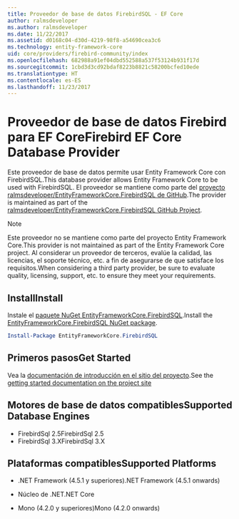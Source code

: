 ```yaml
---
title: Proveedor de base de datos FirebirdSQL - EF Core
author: ralmsdeveloper
ms.author: ralmsdeveloper
ms.date: 11/22/2017
ms.assetid: d0168c04-d30d-4219-98f8-a54690cea3c6
ms.technology: entity-framework-core
uid: core/providers/firebird-community/index
ms.openlocfilehash: 682988a91ef04dbd552588a537f53124b931f17d
ms.sourcegitcommit: 1cbd3d3cd92bdaf8223b8821c58200bcfed10ede
ms.translationtype: HT
ms.contentlocale: es-ES
ms.lasthandoff: 11/23/2017
---
```

# <a name="firebird-ef-core-database-provider"></a><span data-ttu-id="381fa-102">Proveedor de base de datos Firebird para EF Core</span><span class="sxs-lookup"><span data-stu-id="381fa-102">Firebird EF Core Database Provider</span></span>

<span data-ttu-id="381fa-103">Este proveedor de base de datos permite usar Entity Framework Core con FirebirdSQL.</span><span class="sxs-lookup"><span data-stu-id="381fa-103">This database provider allows Entity Framework Core to be used with FirebirdSQL.</span></span> <span data-ttu-id="381fa-104">El proveedor se mantiene como parte del [proyecto ralmsdeveloper/EntityFrameworkCore.FirebirdSQL de GitHub](https://github.com/ralmsdeveloper/EntityFrameworkCore.FirebirdSQL).</span><span class="sxs-lookup"><span data-stu-id="381fa-104">The provider is maintained as part of the [ralmsdeveloper/EntityFrameworkCore.FirebirdSQL GitHub Project](https://github.com/ralmsdeveloper/EntityFrameworkCore.FirebirdSQL).</span></span>

> [!NOTE]  
>
> <span data-ttu-id="381fa-105">Este proveedor no se mantiene como parte del proyecto Entity Framework Core.</span><span class="sxs-lookup"><span data-stu-id="381fa-105">This provider is not maintained as part of the Entity Framework Core project.</span></span> <span data-ttu-id="381fa-106">Al considerar un proveedor de terceros, evalúe la calidad, las licencias, el soporte técnico, etc. a fin de asegurarse de que satisface los requisitos.</span><span class="sxs-lookup"><span data-stu-id="381fa-106">When considering a third party provider, be sure to evaluate quality, licensing, support, etc. to ensure they meet your requirements.</span></span>

## <a name="install"></a><span data-ttu-id="381fa-107">Install</span><span class="sxs-lookup"><span data-stu-id="381fa-107">Install</span></span>

<span data-ttu-id="381fa-108">Instale el [paquete NuGet EntityFrameworkCore.FirebirdSQL](https://www.nuget.org/packages/EntityFrameworkCore.FirebirdSQL).</span><span class="sxs-lookup"><span data-stu-id="381fa-108">Install the [EntityFrameworkCore.FirebirdSQL NuGet package](https://www.nuget.org/packages/EntityFrameworkCore.FirebirdSQL).</span></span>

``` powershell
Install-Package EntityFrameworkCore.FirebirdSQL
```

## <a name="get-started"></a><span data-ttu-id="381fa-109">Primeros pasos</span><span class="sxs-lookup"><span data-stu-id="381fa-109">Get Started</span></span>

<span data-ttu-id="381fa-110">Vea la [documentación de introducción en el sitio del proyecto](https://github.com/ralmsdeveloper/EntityFrameworkCore.FirebirdSQL/wiki).</span><span class="sxs-lookup"><span data-stu-id="381fa-110">See the [getting started documentation on the project site](https://github.com/ralmsdeveloper/EntityFrameworkCore.FirebirdSQL/wiki)</span></span>

## <a name="supported-database-engines"></a><span data-ttu-id="381fa-111">Motores de base de datos compatibles</span><span class="sxs-lookup"><span data-stu-id="381fa-111">Supported Database Engines</span></span>

* <span data-ttu-id="381fa-112">FirebirdSql 2.5</span><span class="sxs-lookup"><span data-stu-id="381fa-112">FirebirdSql 2.5</span></span>
* <span data-ttu-id="381fa-113">FirebirdSql 3.X</span><span class="sxs-lookup"><span data-stu-id="381fa-113">FirebirdSql 3.X</span></span>

## <a name="supported-platforms"></a><span data-ttu-id="381fa-114">Plataformas compatibles</span><span class="sxs-lookup"><span data-stu-id="381fa-114">Supported Platforms</span></span>

* <span data-ttu-id="381fa-115">.NET Framework (4.5.1 y superiores)</span><span class="sxs-lookup"><span data-stu-id="381fa-115">.NET Framework (4.5.1 onwards)</span></span>

* <span data-ttu-id="381fa-116">Núcleo de .NET</span><span class="sxs-lookup"><span data-stu-id="381fa-116">.NET Core</span></span>

* <span data-ttu-id="381fa-117">Mono (4.2.0 y superiores)</span><span class="sxs-lookup"><span data-stu-id="381fa-117">Mono (4.2.0 onwards)</span></span>

